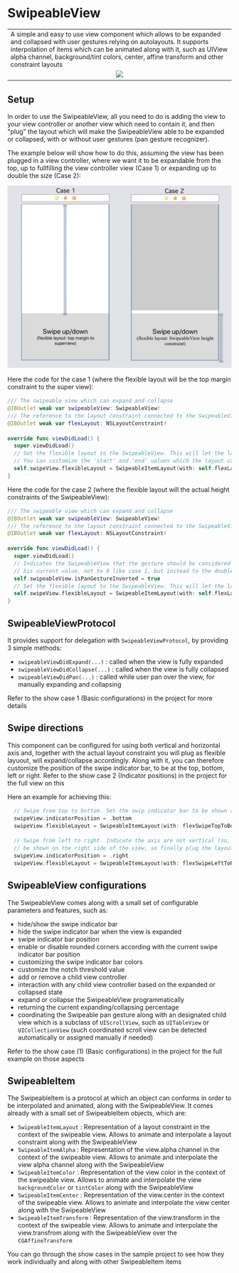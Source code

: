 # SwipeableView

<table>
    <tr>
        <td>A simple and easy to use view component which allows to be expanded and collapsed with user gestures relying on autolayouts. It supports interpolation of items which can be animated along with it, such as UIView alpha channel, background/tint colors, center, affine transform and other constraint layouts</td>
    </tr>
    <tr>
        <td style="text-align:center"><img src="images/intro.gif"/></td>
    </tr>
</table>

## Setup

In order to use the SwipeableView, all you need to do is adding the view to your view controller or another view which need to contain it, and then "plug" the layout which will make the SwipeableView able to be expanded or collapsed, with or without user gestures (pan gesture recognizer).

The example below will show how to do this, assuming the view has been plugged in a view controller, where we want it to be expandable from the top, up to fullfilling the view controller view (Case 1) or expanding up to double the size (Case 2):

![](images/setup_example.jpg)

Here the code for the case 1 (where the flexible layout will be the top margin constraint to the super view):
```swift
/// The swipeable view which can expand and collapse
@IBOutlet weak var swipeableView: SwipeableView!
/// The reference to the layout constraint connected to the SwipeableView, which will be affected by the expand/collapse
@IBOutlet weak var flexLayout: NSLayoutConstraint!
    
override func viewDidLoad() {
  super.viewDidLoad()
  // Set the flexible layout to the SwipeableView. This will let the layout constant value change from his current value to 0
  // You can customize the 'start' and 'end' values which the layout can assume, see the init method of SwipeableItemLayout
  self.swipeView.flexibleLayout = SwipeableItemLayout(with: self.flexLayout)
}
```

Here the code for the case 2 (where the flexible layout will the actual height constraints of the SwipeableView):
```swift
/// The swipeable view which can expand and collapse
@IBOutlet weak var swipeableView: SwipeableView!
/// The reference to the layout constraint connected to the SwipeableView, which will be affected by the expand/collapse
@IBOutlet weak var flexLayout: NSLayoutConstraint!
    
override func viewDidLoad() {
  super.viewDidLoad()
  // Indicates the SwipeableView that the gesture should be considered inverted. This fit this case, where we want the flexLayout to move from
  // his current value, not to 0 like case 1, but instead to the double of his current value
  self.swipeableView.isPanGestureInverted = true
  // Set the flexible layout to the SwipeableView. This will let the layout constant value change from his current value to his double
  self.swipeView.flexibleLayout = SwipeableItemLayout(with: self.flexLayout, end: self.flexLayout.constant * 2)
}
```

## SwipeableViewProtocol

It provides support for delegation with `SwipeableViewProtocol`, by providing 3 simple methods:
* `swipeableViewDidExpand(...)` : called when the view is fully expanded
* `swipeableViewDidCollapse(...)` : called when the view is fully collapsed
* `swipeableViewDidPan(...)` : called while user pan over the view, for manually expanding and collapsing

Refer to the show case 1 (Basic configurations) in the project for more details

## Swipe directions

This component can be configured for using both vertical and horizontal axis and, together with the actual layout constraint you will plug as flexible layuout, will expand/collapse accordingly. Along with it, you can therefore customize the position of the swipe indicator bar, to be at the top, bottom, left or right. Refer to the show case 2 (Indicator positions) in the project for the full view on this

Here an example for achieving this:  
```swift
  // Swipe from top to bottom. Set the swip indicator bar to be shown at the bottom of the view, and plug the layout as usual 
  swipeView.indicatorPosition = .bottom
  swipeView.flexibleLayout = SwipeableItemLayout(with: flexSwipeTopToBottom, end: view.frame.height / 3)

  // Swipe from left to right. Indicate the axis are not vertical (so, horizontal) and set the swip indicator bar to 
  // be shown on the right side of the view, so finally plug the layout as usual 
  swipeView.indicatorPosition = .right
  swipeView.flexibleLayout = SwipeableItemLayout(with: flexSwipeLeftToRight, verticalAxis:false, end: view.frame.width / 2)
```

## SwipeableView configurations

The SwipeableView comes along with a small set of configurable parameters and features, such as:
* hide/show the swipe indicator bar
* hide the swipe indicator bar when the view is expanded
* swipe indicator bar position
* enable or disable rounded corners according with the current swipe indicator bar position
* customizing the swipe indicator bar colors
* customize the notch threshold value
* add or remove a child view controller
* interaction with any child view controller based on the expanded or collapsed state
* expand or collapse the SwipeableView programmatically
* returning the current expanding/collapsing percentage
* coordinating the Swipeable pan gesture along with an designated child view which is a subclass of `UIScrollView`, such as `UITableView` or `UICollectionView` (such coordinated scroll view can be detected automatically or assigned manually if needed)

Refer to the show case (1) (Basic configurations) in the project for the full example on those aspects

## SwipeableItem

The SwipeableItem is a protocol at which an object can conforms in order to be interpolated and animated, along with the SwipeableView. It comes already with a small set of SwipeableItem objects, which are:

* `SwipeableItemLayout` : Representation of a layout constraint in the context of the swipeable view. Allows to animate and interpolate a layout constraint along with the SwipeableView
* `SwipeableItemAlpha` : Representation of the view.alpha channel in the context of the swipeable view. Allows to animate and interpolate the view alpha channel along with the SwipeableView
* `SwipeableItemColor` : Representation of the view color in the context of the swipeable view. Allows to animate and interpolate the view `backgroundColor` or `tintColor` along with the SwipeableView
* `SwipeableItemCenter` : Representation of the view.center in the context of the swipeable view. Allows to animate and interpolate the view center along with the SwipeableView
* `SwipeableItemTransform` : Representation of the view.transform in the context of the swipeable view. Allows to animate and interpolate the view.transfrom along with the SwipeableView over the `CGAffineTransform`

You can go through the show cases in the sample project to see how they work individually and along with other SwipeableItem items
